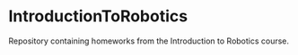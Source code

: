 # IntroductionToRobotics

Repository containing homeworks from the Introduction to Robotics course.
